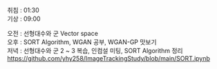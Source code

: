 취침 : 01:30  
기상 : 09:00  
  
오전 : 선형대수와 군 Vector space  
오후 : SORT Algorithm, WGAN 공부, WGAN-GP 맛보기  
저녁 : 선형대수와 군 2 ~ 3 복습, 인컴설 미팅, SORT Algorithm 정리 https://github.com/yhy258/ImageTrackingStudy/blob/main/SORT.ipynb  

